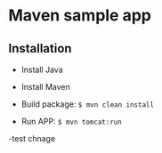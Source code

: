 # Maven sample app

## Installation

- Install Java
- Install Maven

- Build package: `$ mvn clean install`

- Run APP: `$ mvn tomcat:run`

-test chnage
  

